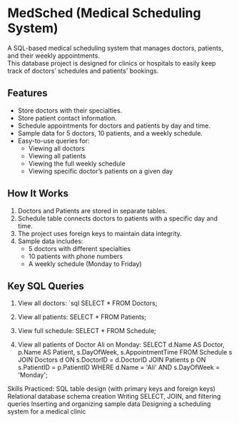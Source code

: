 # MedSched (Medical Scheduling System)

A SQL-based medical scheduling system that manages doctors, patients, and their weekly appointments.  
This database project is designed for clinics or hospitals to easily keep track of doctors’ schedules and patients' bookings.

## Features
- Store doctors with their specialties.
- Store patient contact information.
- Schedule appointments for doctors and patients by day and time.
- Sample data for 5 doctors, 10 patients, and a weekly schedule.
- Easy-to-use queries for:
  - Viewing all doctors
  - Viewing all patients
  - Viewing the full weekly schedule
  - Viewing specific doctor’s patients on a given day
## How It Works
1. Doctors and Patients are stored in separate tables.  
2. Schedule table connects doctors to patients with a specific day and time.  
3. The project uses foreign keys to maintain data integrity.  
4. Sample data includes:
   - 5 doctors with different specialties
   - 10 patients with phone numbers
   - A weekly schedule (Monday to Friday)

## Key SQL Queries
1. View all doctors:
   `sql
   SELECT * FROM Doctors;

2. View all patients:
SELECT * FROM Patients;

3. View full schedule:
SELECT * FROM Schedule;

4. View all patients of Doctor Ali on Monday:
SELECT d.Name AS Doctor, p.Name AS Patient, s.DayOfWeek, s.AppointmentTime
FROM Schedule s
JOIN Doctors d ON s.DoctorID = d.DoctorID
JOIN Patients p ON s.PatientID = p.PatientID
WHERE d.Name = 'Ali' AND s.DayOfWeek = 'Monday';

Skills Practiced:
SQL table design (with primary keys and foreign keys)
Relational database schema creation
Writing SELECT, JOIN, and filtering queries
Inserting and organizing sample data
Designing a scheduling system for a medical clinic